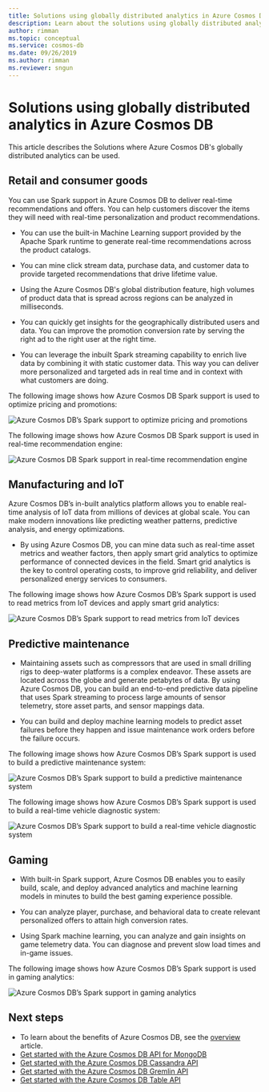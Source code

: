 ```yaml
---
title: Solutions using globally distributed analytics in Azure Cosmos DB.
description: Learn about the solutions using globally distributed analytics in Azure Cosmos DB.
author: rimman
ms.topic: conceptual
ms.service: cosmos-db
ms.date: 09/26/2019
ms.author: rimman
ms.reviewer: sngun
---
```



# Solutions using globally distributed analytics in Azure Cosmos DB

This article describes the Solutions where Azure Cosmos DB's globally distributed analytics can be used. 

## Retail and consumer goods

You can use Spark support in Azure Cosmos DB to deliver real-time recommendations and offers. You can help customers discover the items they will need with real-time personalization and product recommendations.

* You can use the built-in Machine Learning support provided by the Apache Spark runtime to generate real-time recommendations across the product catalogs.

* You can mine click stream data, purchase data, and customer data to provide targeted recommendations that drive lifetime value.

* Using the Azure Cosmos DB's global distribution feature, high volumes of product data that is spread across regions can be analyzed in milliseconds.

* You can quickly get insights for the geographically distributed users and data. You can improve the promotion conversion rate by serving the right ad to the right user at the right time.

* You can leverage the inbuilt Spark streaming capability to enrich live data by combining it with static customer data. This way you can deliver more personalized and targeted ads in real time and in context with what customers are doing.

The following image shows how Azure Cosmos DB Spark support is used to optimize pricing and promotions:

![Azure Cosmos DB’s Spark support to optimize pricing and promotions](./media/spark-api-introduction/optimize-pricing-and-promotions.png)


The following image shows how Azure Cosmos DB Spark support is used in real-time recommendation engine:

![Azure Cosmos DB Spark support in real-time recommendation engine](./media/spark-api-introduction/real-time-recommendation-engine.png)

## Manufacturing and IoT

Azure Cosmos DB’s in-built analytics platform allows you to enable real-time analysis of IoT data from millions of devices at global scale. You can make modern innovations like predicting weather patterns, predictive analysis, and energy optimizations.

* By using Azure Cosmos DB, you can mine data such as real-time asset metrics and weather factors, then apply smart grid analytics to optimize performance of connected devices in the field. Smart grid analytics is the key to control operating costs, to improve grid reliability, and deliver personalized energy services to consumers.

The following image shows how Azure Cosmos DB’s Spark support is used to read metrics from IoT devices and apply smart grid analytics:

![Azure Cosmos DB’s Spark support to read metrics from IoT devices](./media/spark-api-introduction/read-metrics-from-iot-devices.png)

## Predictive maintenance

* Maintaining assets such as compressors that are used in small drilling rigs to deep-water platforms is a complex endeavor. These assets are located across the globe and generate petabytes of data. By using Azure Cosmos DB, you can build an end-to-end predictive data pipeline that uses Spark streaming to process large amounts of sensor telemetry, store asset parts, and sensor mappings data.

* You can build and deploy machine learning models to predict asset failures before they happen and issue maintenance work orders before the failure occurs.

The following image shows how Azure Cosmos DB’s Spark support is used to build a predictive maintenance system:

![Azure Cosmos DB’s Spark support to build a predictive maintenance system](./media/spark-api-introduction/predictive-maintenance-system.png)

The following image shows how Azure Cosmos DB’s Spark support is used to build a real-time vehicle diagnostic system:

![Azure Cosmos DB’s Spark support to build a real-time vehicle diagnostic system](./media/spark-api-introduction/real-time-vehicle-diagnostic-system.png)

## Gaming

* With built-in Spark support, Azure Cosmos DB enables you to easily build, scale, and deploy advanced analytics and machine learning models in minutes to build the best gaming experience possible.

* You can analyze player, purchase, and behavioral data to create relevant personalized offers to attain high conversion rates.

* Using Spark machine learning, you can analyze and gain insights on game telemetry data. You can diagnose and prevent slow load times and in-game issues.

The following image shows how Azure Cosmos DB’s Spark support is used in gaming analytics:

![Azure Cosmos DB’s Spark support in gaming analytics](./media/spark-api-introduction/gaming-analytics.png)

## Next steps

* To learn about the benefits of Azure Cosmos DB, see the [overview](introduction.md) article.
* [Get started with the Azure Cosmos DB API for MongoDB](mongodb-introduction.md)
* [Get started with the Azure Cosmos DB Cassandra API](cassandra-introduction.md)
* [Get started with the Azure Cosmos DB Gremlin API](graph-introduction.md)
* [Get started with the Azure Cosmos DB Table API](table-introduction.md)

